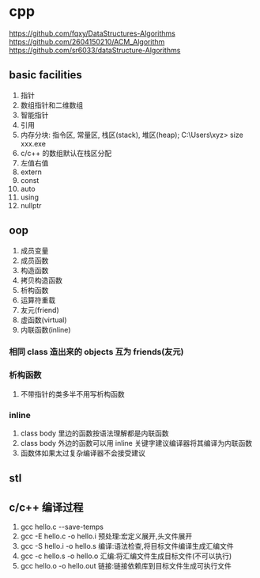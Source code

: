 # cpp
https://github.com/fqxy/DataStructures-Algorithms \
https://github.com/2604150210/ACM_Algorithm \
https://github.com/sr6033/dataStructure-Algorithms

## basic facilities

1. 指针
2. 数组指针和二维数组
3. 智能指针
4. 引用
5. 内存分块: 指令区, 常量区, 栈区(stack), 堆区(heap); C:\Users\xyz> size xxx.exe
6. c/c++ 的数组默认在栈区分配
7. 左值右值
8. extern
9. const
10. auto
11. using
12. nullptr

## oop

1. 成员变量
2. 成员函数
3. 构造函数
4. 拷贝构造函数
5. 析构函数
6. 运算符重载
7. 友元(friend)
8. 虚函数(virtual)
9. 内联函数(inline)

### 相同 class 造出来的 objects 互为 friends(友元)

### 析构函数
1. 不带指针的类多半不用写析构函数

### inline
1. class body 里边的函数按语法理解都是内联函数
2. class body 外边的函数可以用 inline 关键字建议编译器将其编译为内联函数
3. 函数体如果太过复杂编译器不会接受建议

## stl

## c/c++ 编译过程
1. gcc hello.c --save-temps 
2. gcc -E hello.c -o hello.i 预处理:宏定义展开,头文件展开
3. gcc -S hello.i -o hello.s 编译:语法检查,将目标文件编译生成汇编文件
4. gcc -c hello.s -o hello.o 汇编:将汇编文件生成目标文件(不可以执行)
5. gcc hello.o -o hello.out  链接:链接依赖库到目标文件生成可执行文件
